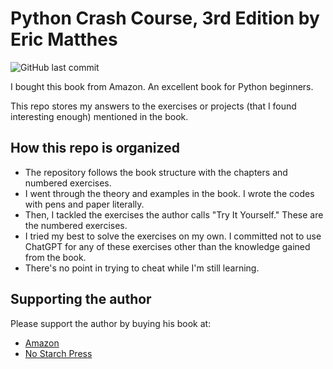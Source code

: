 # Python Crash Course, 3rd Edition by Eric Matthes

![GitHub last commit](https://img.shields.io/github/last-commit/longnca/Python-Crash-Course-3e-Matthes)

I bought this book from Amazon. An excellent book for Python beginners.

This repo stores my answers to the exercises or projects (that I found interesting enough) mentioned in the book.

## How this repo is organized

- The repository follows the book structure with the chapters and numbered exercises.
- I went through the theory and examples in the book. I wrote the codes with pens and paper literally.
- Then, I tackled the exercises the author calls "Try It Yourself." These are the numbered exercises. 
- I tried my best to solve the exercises on my own. I committed not to use ChatGPT for any of these exercises other than the knowledge gained from the book.
- There's no point in trying to cheat while I'm still learning.

## Supporting the author

Please support the author by buying his book at:

- [Amazon](https://www.amazon.ca/Python-Crash-Course-Eric-Matthes/dp/1718502702)
- [No Starch Press](https://nostarch.com/python-crash-course-3rd-edition)